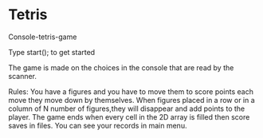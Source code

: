 # Tetris
Console-tetris-game


Type start(); to get started

The game is made on the choices in the console that are read by the scanner.

Rules: You have a figures and you have to move them to score points each move they move down by themselves. When figures placed in a row or in a column of N number of figures,they will disappear and add points to the player. The game ends when every cell in the 2D array is filled then score saves in files. You can see your records in main menu.
